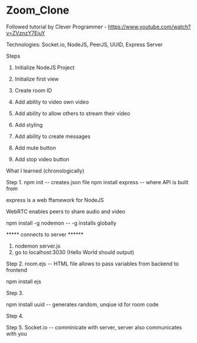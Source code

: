 # Zoom_Clone

Followed tutorial by Clever Programmer - https://www.youtube.com/watch?v=ZVznzY7EjuY

Technologies: Socket.io, NodeJS, PeerJS, UUID, Express Server

Steps 
1. Initialize NodeJS Project
2. Initialize first view
3. Create room ID
4. Add ability to video own video

5. Add ability to allow others to stream their video
6. Add styling
7. Add ability to create messages
8. Add mute button
9. Add stop video button


What I learned (chronologically)

Step 1. 
npm init -- creates json file 
npm install express -- where API is built from

express is a web ffamework for NodeJS

WebRTC enables peers to share audio and video

npm install -g nodemon  -- -g installs globally

***** connects to server ******
1. nodemon server.js
2. go to localhost:3030 (Hello World should output)


Step 2. 
room.ejs -- HTML file allows to pass variables from backend to frontend

npm install ejs

Step 3. 

npm install uuid -- generates random, unqiue id for room code

Step 4.

Step 5.
Socket.io  -- comminicate with server, server also communicates with you
